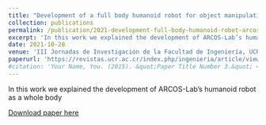 ```yaml
---
title: "Development of a full body humanoid robot for object manipulation"
collection: publications
permalink: /publication/2021-development-full-body-humanoid-robot-arcoslab
excerpt: 'In this work we explained the development of ARCOS-Lab’s humanoid robot as a whole body. (Paper in spanish)'
date: 2021-10-28
venue: 'III Jornadas de Investigación de la Facultad de Ingeniería, UCR'
paperurl: 'https://revistas.ucr.ac.cr/index.php/ingenieria/article/view/50666/50718'
#citation: 'Your Name, You. (2015). &quot;Paper Title Number 3.&quot; <i>Journal 1</i>. 1(3).'
---
```

In this work we explained the development of ARCOS-Lab’s humanoid robot as a whole body

[Download paper here](https://revistas.ucr.ac.cr/index.php/ingenieria/article/view/50666/50718)

